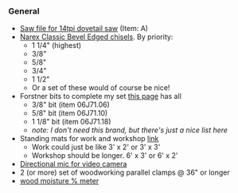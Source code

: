 ### General

- [Saw file for 14tpi dovetail saw](http://www.leevalley.com/us/Wood/page.aspx?p=69854&cat=1,43072,43089&ap=1) (Item: A)
- [Narex Classic Bevel Edged chisels](http://www.leevalley.com/us/wood/page.aspx?p=67707&cat=1,41504). By priority:
    - 1 1/4" (highest)
    - 3/8"
    - 5/8"
    - 3/4"
    - 1 1/2"
    - Or a set of these would of course be nice!
- Forstner bits to complete my set [this page](http://www.leevalley.com/US/wood/page.aspx?p=63566&cat=1,180,42240,63566) has all
    - 3/8" bit (item 06J71.06)
    - 5/8" bit (item 06J71.10)
    - 1 1/8" bit (item 06J71.18)
    - *note: I don't need this brand, but there's just a nice list here*
- Standing mats for work and workshop [link](https://www.amazon.com/casa-pura-Anti-Fatigue-Runner/dp/B01ITE7WUO/ref=sr_1_4)
    - Work could just be like 3' x 2' or 3' x 3'
    - Workshop should be longer.  6' x 3' or 6' x 2'
- [Directional mic for video camera](https://www.amazon.com/dp/B004S494WO?psc=1)
- 2 (or more) set of woodworking parallel clamps @ 36" or longer
- [wood moisture % meter](https://www.amazon.com/MoonCity-MD-912-Display-Digital-Moisture/dp/B018VVY19A/ref=sr_1_1?ie=UTF8&qid=1486050882&sr=8-1-spons&keywords=wood+moisture&psc=1)
